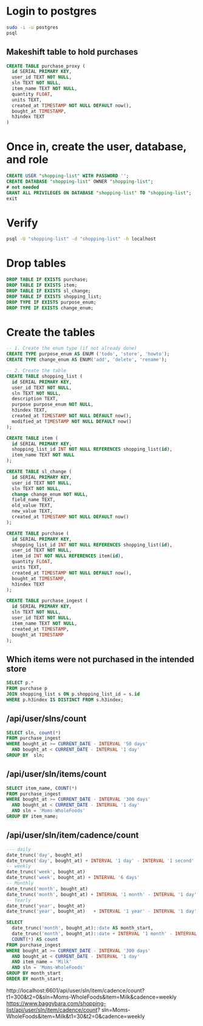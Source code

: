 # Login to postgres
```bash
sudo -i -u postgres
psql
```

## Makeshift table to hold purchases
```sql
CREATE TABLE purchase_proxy (
  id SERIAL PRIMARY KEY,
  user_id TEXT NOT NULL,
  sln TEXT NOT NULL,
  item_name TEXT NOT NULL,
  quantity FLOAT,
  units TEXT,
  created_at TIMESTAMP NOT NULL DEFAULT now(),
  bought_at TIMESTAMP,
  h3index TEXT
)
```

# Once in, create the user, database, and role
```sql
CREATE USER "shopping-list" WITH PASSWORD '';
CREATE DATABASE "shopping-list" OWNER "shopping-list";
# not needed
GRANT ALL PRIVILEGES ON DATABASE "shopping-list" TO "shopping-list";
exit
```

# Verify
```bash
psql -U "shopping-list" -d "shopping-list" -h localhost
```

# Drop tables
```sql
DROP TABLE IF EXISTS purchase;
DROP TABLE IF EXISTS item;
DROP TABLE IF EXISTS sl_change;
DROP TABLE IF EXISTS shopping_list;
DROP TYPE IF EXISTS purpose_enum;
DROP TYPE IF EXISTS change_enum;
```

# Create the tables
```sql
-- 1. Create the enum type (if not already done)
CREATE TYPE purpose_enum AS ENUM ('todo', 'store', 'howto');
CREATE TYPE change_enum AS ENUM('add', 'delete', 'rename');

-- 2. Create the table
CREATE TABLE shopping_list (
  id SERIAL PRIMARY KEY,
  user_id TEXT NOT NULL,
  sln TEXT NOT NULL,
  description TEXT,
  purpose purpose_enum NOT NULL,
  h3index TEXT,
  created_at TIMESTAMP NOT NULL DEFAULT now(),
  modified_at TIMESTAMP NOT NULL DEFAULT now()
);

CREATE TABLE item (
  id SERIAL PRIMARY KEY,
  shopping_list_id INT NOT NULL REFERENCES shopping_list(id),
  item_name TEXT NOT NULL
);

CREATE TABLE sl_change (
  id SERIAL PRIMARY KEY,
  user_id TEXT NOT NULL,
  sln TEXT NOT NULL,
  change change_enum NOT NULL,
  field_name TEXT,
  old_value TEXT,
  new_value TEXT,
  created_at TIMESTAMP NOT NULL DEFAULT now()
);

CREATE TABLE purchase (
  id SERIAL PRIMARY KEY,
  shopping_list_id INT NOT NULL REFERENCES shopping_list(id),
  user_id TEXT NOT NULL,
  item_id INT NOT NULL REFERENCES item(id),
  quantity FLOAT,
  units TEXT,
  created_at TIMESTAMP NOT NULL DEFAULT now(),
  bought_at TIMESTAMP,
  h3index TEXT
);

CREATE TABLE purchase_ingest (
  id SERIAL PRIMARY KEY,
  sln TEXT NOT NULL,
  user_id TEXT NOT NULL,
  item_name TEXT NOT NULL,
  created_at TIMESTAMP,
  bought_at TIMESTAMP
);
```


## Which items were not purchased in the intended store
```sql
SELECT p.*
FROM purchase p
JOIN shopping_list s ON p.shopping_list_id = s.id
WHERE p.h3index IS DISTINCT FROM s.h3index;
```

## /api/user/slns/count
```sql
SELECT sln, count(*)
FROM purchase_ingest 
WHERE bought_at >= CURRENT_DATE - INTERVAL '50 days'
  AND bought_at < CURRENT_DATE - INTERVAL '1 day' 
GROUP BY  sln;
```

## /api/user/sln/items/count
```sql
SELECT item_name, COUNT(*)
FROM purchase_ingest
WHERE bought_at >= CURRENT_DATE - INTERVAL '300 days'
  AND bought_at < CURRENT_DATE - INTERVAL '1 day'
  AND sln = 'Moms-WholeFoods'
GROUP BY item_name;
```


## /api/user/sln/item/cadence/count
```sql
--- daily
date_trunc('day', bought_at)
date_trunc('day', bought_at) + INTERVAL '1 day' - INTERVAL '1 second'
-- weekly 
date_trunc('week', bought_at)
date_trunc('week', bought_at) + INTERVAL '6 days'
-- Monthly
date_trunc('month', bought_at)
date_trunc('month', bought_at) + INTERVAL '1 month' - INTERVAL '1 day'
-- Yearly	
date_trunc('year', bought_at)
date_trunc('year', bought_at)	+ INTERVAL '1 year' - INTERVAL '1 day'
```
```sql
SELECT 
  date_trunc('month', bought_at)::date AS month_start,
  date_trunc('month', bought_at)::date + INTERVAL '1 month' - INTERVAL '1 day' AS month_end,
  COUNT(*) AS count
FROM purchase_ingest
WHERE bought_at >= CURRENT_DATE - INTERVAL '300 days'
  AND bought_at < CURRENT_DATE - INTERVAL '1 day'
  AND item_name = 'Milk'
  AND sln = 'Moms-WholeFoods'
GROUP BY month_start
ORDER BY month_start;
```

http://localhost:6601/api/user/sln/item/cadence/count?                   t1=300&t2=0&sln=Moms-WholeFoods&item=Milk&cadence=weekly
https://www.baggybara.com/shopping-list/api/user/sln/item/cadence/count? sln=Moms-WholeFoods&item=Milk&t1=30&t2=0&cadence=weekly